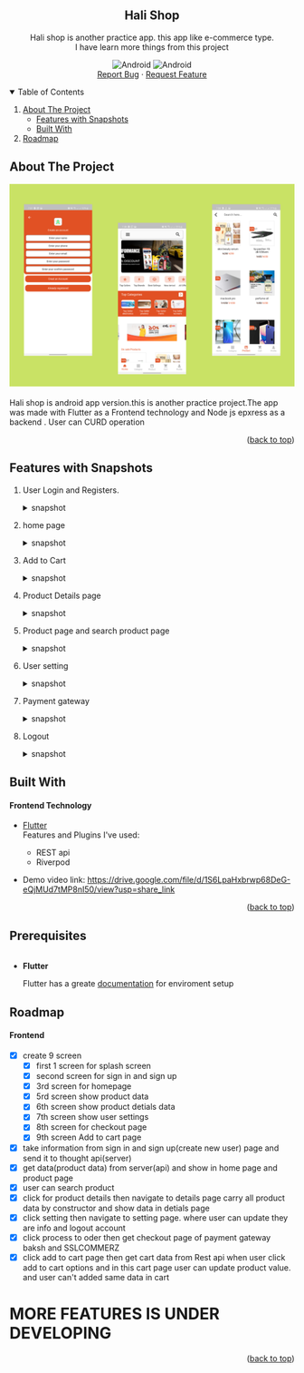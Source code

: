 


<div id="top"></div>
<!-- PROJECT LOGO -->
<br />
<div align="center">



## **Hali Shop**
  <p align="center">
    Hali shop is another practice app. this app like e-commerce type. <br>I have learn more things from this project
    <br />
    <div>
  <img src="https://img.shields.io/badge/Android-3DDC84?style=for-the-badge&logo=android&logoColor=white" alt="Android" width="130" height="40" >
      <img src="https://img.shields.io/badge/iOS-000000?style=for-the-badge&logo=ios&logoColor=white" alt="Android" width="130" height="40" >
</div>
    <a href="https://github.com/RootHex200/Hali-Shop-app/issues">Report Bug</a>
    ·
    <a href="https://github.com/RootHex200/Hali-Shop-app/issues">Request Feature</a>
  </p>

</div>



<!-- TABLE OF CONTENTS -->
<details open >
  <summary style="cursor: pointer;">Table of Contents</summary>
  <ol>
    <li>
      <a href="#about-the-project">About The Project</a>
      <ul>
        <li><a href="#features-with-snapshots">Features with Snapshots</a></li>
        <li><a href="#built-with">Built With</a></li>
      </ul>
    <li><a href="#roadmap">Roadmap</a></li>
   
  </ol>
</details>



<!-- ABOUT THE PROJECT -->
## About The Project
<div align="center">
<img src="halishop.png">
</div><br>
Hali shop is android app version.this is another practice project.The app was made with Flutter as a Frontend technology and Node js epxress as a backend . User can CURD operation

<p align="right">(<a href="#top">back to top</a>)</p>

## Features with Snapshots
1. User Login and Registers.
   <details ><summary>snapshot</summary>

   
    <img src="login.png" width="200" height="400" /> <img src="regi.png" width="200" height="400" />

   </details>
2. home page
   <details ><summary>snapshot</summary>

    <img src="home.png" width="200" height="400" /> 
   </details>
3. Add to Cart 
   <details ><summary>snapshot</summary>

   <img src="addto.png" width="200" height="400" />

   </details>
4. Product Details page
   <details ><summary>snapshot</summary>

   <img src="details.png" width="200" height="400" />

   </details>
5. Product page and search product page
   <details ><summary>snapshot</summary>

   <img src="product.png" width="200" height="400" /> <img src="search.png" width="200" height="400" />

   </details>
6. User setting
   <details ><summary>snapshot</summary>

   <img src="setting.png" width="200" height="400" />

   </details>
6. Payment gateway
   <details ><summary>snapshot</summary>

   <img src="bkash.png" width="200" height="400" /> <img src="ssl.png" width="200" height="400" />

   </details>
6. Logout
   <details ><summary>snapshot</summary>

   <img src="logout.png" width="200" height="400" />

   </details>
## Built With 
#### Frontend Technology  
* [Flutter](https://flutter.dev/?gclsrc=ds&gclsrc=ds) <br>
Features and Plugins I've used: 
   - REST api
   - Riverpod

  
   
* Demo video link: https://drive.google.com/file/d/1S6LpaHxbrwp68DeG-eQjMUd7tMP8nI50/view?usp=share_link



<p align="right">(<a href="#top">back to top</a>)</p>


## Prerequisites

######
* **Flutter**

  Flutter has a greate [documentation](https://docs.flutter.dev/get-started/install) for enviroment setup 


## Roadmap
#### Frontend
- [x] create 9 screen
    - [x] first 1 screen for splash screen
    - [x] second screen for sign in and sign up
    - [x] 3rd screen for homepage
    - [x] 5rd screen show product data 
    - [x] 6th screen show product detials data
    - [x] 7th screen show user settings
    - [x] 8th screen for checkout page
    - [x] 9th screen Add to cart page
- [x]  take information from sign in and sign up(create new user) page and send it to thought api(server)
- [x] get data(product data) from server(api) and show in home page and product page
- [x] user can search product
- [x] click for product details then navigate to details page carry all product  data by constructor and show data in detials page
- [x] click setting then navigate to setting page. where user can update they are info and logout account
- [x] click process to oder then get checkout page of payment gateway baksh and SSLCOMMERZ
- [x] click add to cart page then get cart data from Rest api when user click add to cart options and in this cart page user can update product value. and user can't added same data in cart 

# MORE FEATURES IS UNDER DEVELOPING


<p align="right">(<a href="#top">back to top</a>)</p>